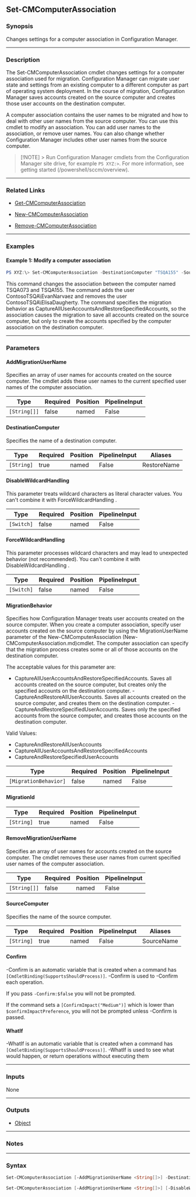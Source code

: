 Set-CMComputerAssociation
-------------------------




### Synopsis
Changes settings for a computer association in Configuration Manager.



---


### Description

The Set-CMComputerAssociation cmdlet changes settings for a computer association used for migration. Configuration Manager can migrate user state and settings from an existing computer to a different computer as part of operating system deployment. In the course of migration, Configuration Manager saves accounts created on the source computer and creates those user accounts on the destination computer.



A computer association contains the user names to be migrated and how to deal with other user names from the source computer. You can use this cmdlet to modify an association. You can add user names to the association, or remove user names. You can also change whether Configuration Manager includes other user names from the source computer.



> [!NOTE] > Run Configuration Manager cmdlets from the Configuration Manager site drive, for example `PS XYZ:>`. For more information, see getting started (/powershell/sccm/overview).



---


### Related Links
* [Get-CMComputerAssociation](Get-CMComputerAssociation)



* [New-CMComputerAssociation](New-CMComputerAssociation)



* [Remove-CMComputerAssociation](Remove-CMComputerAssociation)





---


### Examples
#### Example 1: Modify a computer association
```PowerShell
PS XYZ:\> Set-CMComputerAssociation -DestinationComputer "TSQA155" -SourceComputer "TSQA073" -AddMigrationUserName "ContosoTSQA\EvanNarvaez" -MigrationBehavior CaptureAllUserAccountsAndRestoreSpecifiedAccounts -RemoveMigrationUserName "ContosoTSQA\ElisaDaugherty"
```
This command changes the association between the computer named TSQA073 and TSQA155. The command adds the user ContosoTSQA\EvanNarvaez and removes the user ContosoTSQA\ElisaDaugherty. The command specifies the migration behavior as CaptureAllUserAccountsAndRestoreSpecifiedAccounts, so the association causes the migration to save all accounts created on the source computer, but only to create the accounts specified by the computer association on the destination computer.


---


### Parameters
#### **AddMigrationUserName**

Specifies an array of user names for accounts created on the source computer. The cmdlet adds these user names to the current specified user names of the computer association.






|Type        |Required|Position|PipelineInput|
|------------|--------|--------|-------------|
|`[String[]]`|false   |named   |False        |



#### **DestinationComputer**

Specifies the name of a destination computer.






|Type      |Required|Position|PipelineInput|Aliases    |
|----------|--------|--------|-------------|-----------|
|`[String]`|true    |named   |False        |RestoreName|



#### **DisableWildcardHandling**

This parameter treats wildcard characters as literal character values. You can't combine it with ForceWildcardHandling .






|Type      |Required|Position|PipelineInput|
|----------|--------|--------|-------------|
|`[Switch]`|false   |named   |False        |



#### **ForceWildcardHandling**

This parameter processes wildcard characters and may lead to unexpected behavior (not recommended). You can't combine it with DisableWildcardHandling .






|Type      |Required|Position|PipelineInput|
|----------|--------|--------|-------------|
|`[Switch]`|false   |named   |False        |



#### **MigrationBehavior**

Specifies how Configuration Manager treats user accounts created on the source computer. When you create a computer association, specify user accounts created on the source computer by using the MigrationUserName parameter of the New-CMComputerAssociation (New-CMComputerAssociation.md)cmdlet. The computer association can specify that the migration process creates some or all of those accounts on the destination computer.


The acceptable values for this parameter are:


* CaptureAllUserAccountsAndRestoreSpecifiedAccounts. Saves all accounts created on the source computer, but creates only the specified accounts on the destination computer. - CaptureAndRestoreAllUserAccounts. Saves all accounts created on the source computer, and creates them on the destination computer. - CaptureAndRestoreSpecifiedUserAccounts. Saves only the specified accounts from the source computer, and creates those accounts on the destination computer.



Valid Values:

* CaptureAndRestoreAllUserAccounts
* CaptureAllUserAccountsAndRestoreSpecifiedAccounts
* CaptureAndRestoreSpecifiedUserAccounts






|Type                 |Required|Position|PipelineInput|
|---------------------|--------|--------|-------------|
|`[MigrationBehavior]`|false   |named   |False        |



#### **MigrationId**








|Type      |Required|Position|PipelineInput|
|----------|--------|--------|-------------|
|`[String]`|true    |named   |False        |



#### **RemoveMigrationUserName**

Specifies an array of user names for accounts created on the source computer. The cmdlet removes these user names from current specified user names of the computer association.






|Type        |Required|Position|PipelineInput|
|------------|--------|--------|-------------|
|`[String[]]`|false   |named   |False        |



#### **SourceComputer**

Specifies the name of the source computer.






|Type      |Required|Position|PipelineInput|Aliases   |
|----------|--------|--------|-------------|----------|
|`[String]`|true    |named   |False        |SourceName|



#### **Confirm**
-Confirm is an automatic variable that is created when a command has ```[CmdletBinding(SupportsShouldProcess)]```.
-Confirm is used to -Confirm each operation.

If you pass ```-Confirm:$false``` you will not be prompted.


If the command sets a ```[ConfirmImpact("Medium")]``` which is lower than ```$confirmImpactPreference```, you will not be prompted unless -Confirm is passed.

#### **WhatIf**
-WhatIf is an automatic variable that is created when a command has ```[CmdletBinding(SupportsShouldProcess)]```.
-WhatIf is used to see what would happen, or return operations without executing them


---


### Inputs
None





---


### Outputs
* [Object](https://learn.microsoft.com/en-us/dotnet/api/System.Object)






---


### Notes




---


### Syntax
```PowerShell
Set-CMComputerAssociation [-AddMigrationUserName <String[]>] -DestinationComputer <String> [-DisableWildcardHandling] [-ForceWildcardHandling] [-MigrationBehavior {CaptureAndRestoreAllUserAccounts | CaptureAllUserAccountsAndRestoreSpecifiedAccounts | CaptureAndRestoreSpecifiedUserAccounts}] [-RemoveMigrationUserName <String[]>] -SourceComputer <String> [-Confirm] [-WhatIf] [<CommonParameters>]
```
```PowerShell
Set-CMComputerAssociation [-AddMigrationUserName <String[]>] [-DisableWildcardHandling] [-ForceWildcardHandling] [-MigrationBehavior {CaptureAndRestoreAllUserAccounts | CaptureAllUserAccountsAndRestoreSpecifiedAccounts | CaptureAndRestoreSpecifiedUserAccounts}] -MigrationId <String> [-RemoveMigrationUserName <String[]>] [-Confirm] [-WhatIf] [<CommonParameters>]
```

